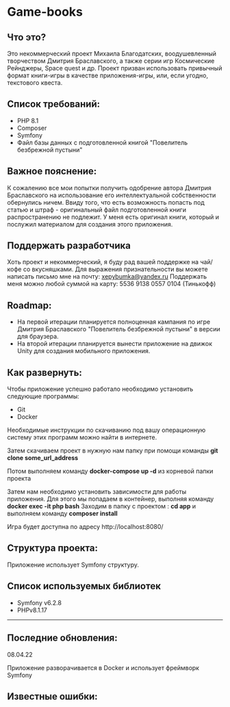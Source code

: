 # Game-books

Что это?
------
Это некоммерческий проект Михаила Благодатских, воодушевленный творчеством Дмитрия Браславского, а также серии игр
Космические Рейнджеры, Space quest и др.
Проект призван использовать привычный формат книги-игры в качестве приложения-игры, или, если угодно, текстового квеста.

Список требований:
------

- PHP 8.1
- Composer
- Symfony
- Файл базы данных с подготовленной книгой "Повелитель безбрежной пустыни"

Важное пояснение:
-------
К сожалению все мои попытки получить одобрение автора Дмитрия Браславского на использование его интеллектуальной
собственности обернулись ничем.
Ввиду того, что есть возможность попасть под статью и штраф - оригинальный файл подготовленной книги распространению не
подлежит.
У меня есть оригинал книги, который и послужил материалом для создания этого приложения.

Поддержать разработчика
-----
Хоть проект и некоммерческий, я буду рад вашей поддержке на чай/кофе со вкусняшками.
Для выражения признательности вы можете написать письмо мне на почту: xepybumka@yandex.ru
Поддержать меня можно любой суммой на карту: 5536 9138 0557 0104 (Тинькофф)

Roadmap:
-----

* На первой итерации планируется полноценная кампания по игре Дмитрия Браславского "Повелитель безбрежной пустыни" в
  версии для браузера.
* На второй итерации планируется вынести приложение на движок Unity для создания мобильного приложения.

Как развернуть:
------
Чтобы приложение успешно работало необходимо установить следующие программы:
* Git
* Docker

Необходимые инструкции по скачиванию под вашу операционную систему этих программ можно найти в интернете.

Затем скачиваем проект в нужную нам папку при помощи команды <strong> git clone some_url_address</strong>

Потом выполняем команду <strong>docker-compose up -d</strong> из корневой папки проекта

Затем нам необходимо установить зависимости для работы приложения. Для этого мы попадаем в контейнер, выполняя команду <strong> docker exec -it php bash</strong>
Заходим в папку с проектом : <strong>cd app</strong> и выполняем команду <strong>composer install</strong>

Игра будет доступна по адресу http://localhost:8080/

Структура проекта:
-----
Приложение использует Symfony структуру.

Список используемых библиотек
------

- Symfony v6.2.8 
- PHPv8.1.17

- ------
Последние обновления:
------
08.04.22

Приложение разворачивается в Docker и использует фреймворк Symfony


Известные ошибки:
------
